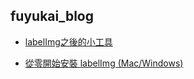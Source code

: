 ## fuyukai_blog

- [labelImg之後的小工具](https://github.com/micky619/fuyukai_blog/issues/2)

- [從零開始安裝 labelImg (Mac/Windows)](https://github.com/micky619/fuyukai_blog/issues/1)
